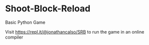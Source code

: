# Shoot-Block-Reload
Basic Python Game

Visit https://repl.it/@jonathancalso/SRB to run the game in an online compiler
